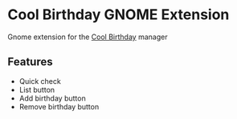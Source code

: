 # Cool Birthday GNOME Extension

Gnome extension for the [Cool Birthday](https://github.com/MyloRaccoon/CoolBirthday) manager

## Features
- Quick check
- List button
- Add birthday button
- Remove birthday button
